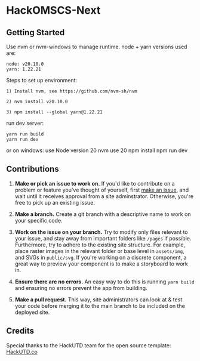 # HackOMSCS-Next

## Getting Started

Use nvm or nvm-windows to manage runtime. node + yarn versions used are:
 
    node: v20.10.0
    yarn: 1.22.21

Steps to set up environment:

    1) Install nvm, see https://github.com/nvm-sh/nvm
    
    2) nvm install v20.10.0
    
    3) npm install --global yarn@1.22.21

run dev server:

    yarn run build
    yarn run dev

or on windows:
    use Node version 20
    nvm use 20
    npm install
    npm run dev

## Contributions

1. **Make or pick an issue to work on.** If you'd like to contribute on a problem or feature you've thought of yourself, first [make an issue](https://github.com/hackomscs/hackomscs-next), and wait until it receives approval from a site adminstrator. Otherwise, you're free to pick up an existing issue.

2. **Make a branch.** Create a git branch with a descriptive name to work on your specific code.

3. **Work on the issue on your branch.** Try to modify only files relevant to your issue, and stay away from important folders like `/pages` if possible. Furthermore, try to adhere to the existing site structure. For example, place raster images in the relevant folder or base level in `assets/img`, and SVGs in `public/svg`. If you're working on a discrete component, a great way to preview your component is to make a storyboard to work in.

4. **Ensure there are no errors.** An easy way to do this is running `yarn build` and ensuring no errors prevent the app from building.

5. **Make a pull request.** This way, site administrators can look at & test your code before merging it to the main branch to be included on the deployed site.

## Credits

Special thanks to the HackUTD team for the open source template: [HackUTD.co](https://hackutd.co/)
